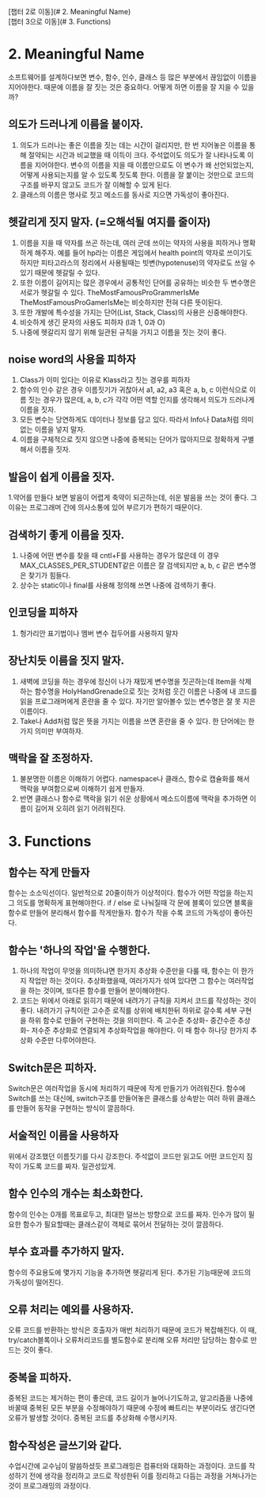 [챕터 2로 이동](# 2. Meaningful Name)  
[챕터 3으로 이동](# 3. Functions)  

# 2. Meaningful Name
소프트웨어를 설계하다보면 변수, 함수, 인수, 클래스 등 많은 부분에서 끊임없이 이름을 지어야한다. 때문에 이름을 잘 짓는 것은 중요하다. 어떻게 하면 이름을 잘 지을 수 있을까?

## 의도가 드러나게 이름을 붙이자.
1. 의도가 드러나는 좋은 이름을 짓는 데는 시간이 걸리지만, 한 번 지어놓은 이름을 통해 절약되는 시간과 비교했을 때 이득이 크다. 주석없이도 의도가 잘 나타나도록 이름을 지어야한다. 변수의 이름을 지을 때 이름만으로도 이 변수가 왜 선언되었는지, 어떻게 사용되는지를 알 수 있도록 짓도록 한다. 이름을 잘 붙이는 것만으로 코드의 구조를 바꾸지 않고도 코드가 잘 이해할 수 있게 된다.
2. 클래스의 이름은 명사로 짓고 메소드를 동사로 지으면 가독성이 좋아진다.

## 헷갈리게 짓지 말자. (=오해석될 여지를 줄이자)
1. 이름을 지을 때 약자를 쓰곤 하는데, 여러 군데 쓰이는 약자의 사용을 피하거나 명확하게 해주자. 예를 들어 hp라는 이름은 게임에서 health point의 약자로 쓰이기도 하지만 피타고라스의 정리에서 사용될때는 빗변(hypotenuse)의 약자로도 쓰일 수 있기 때문에 헷갈릴 수 있다.
2. 또한 이름이 길어지는 많은 경우에서 공통적인 단어를 공유하는 비슷한 두 변수명은 서로가 헷갈릴 수 있다. TheMostFamousProGrammerIsMe TheMostFamousProGamerIsMe는 비슷하지만 전혀 다른 뜻이된다.
3. 또한 개발에 특수성을 가지는 단어(List, Stack, Class)의 사용은 신중해야한다.
4. 비슷하게 생긴 문자의 사용도 피하자 (l과 1, 0과 O)
5. 나중에 헷갈리지 않기 위해 일관된 규칙을 가지고 이름을 짓는 것이 좋다.

## noise word의 사용을 피하자
1. Class가 이미 있다는 이유로 Klass라고 짓는 경우를 피하자
2. 함수의 인수 같은 경우 이름짓기가 귀찮아서 a1, a2, a3 혹은 a, b, c 이런식으로 이름 짓는 경우가 많은데, a, b, c가 각각 어떤 역할 인지를 생각해서 의도가 드러나게 이름을 짓자.
3. 모든 변수는 당연하게도 데이터나 정보를 담고 있다. 따라서 Info나 Data처럼 의미없는 이름을 넣지 말자.
4. 이름을 구체적으로 짓지 않으면 나중에 중복되는 단어가 많아지므로 정확하게 구별해서 이름을 짓자.

## 발음이 쉽게 이름을 짓자.
1.약어를 만들다 보면 발음이 어렵게 축약이 되곤하는데, 쉬운 발음을 쓰는 것이 좋다. 그 이유는 프로그래머 간에 의사소통에 있어 부르기가 편하기 때문이다.

## 검색하기 좋게 이름을 짓자.
1. 나중에 어떤 변수를 찾을 때 cntl+F를 사용하는 경우가 많은데 이 경우 MAX_CLASSES_PER_STUDENT같은 이름은 잘 검색되지만 a, b, c 같은 변수명은 찾기가 힘들다. 
2. 상수는 static이나 final를 사용해 정의해 쓰면 나중에 검색하기 좋다.

## 인코딩을 피하자
1. 헝가리안 표기법이나 멤버 변수 접두어를 사용하지 말자

## 장난치듯 이름을 짓지 말자.
1. 새벽에 코딩을 하는 경우에 정신이 나가 재밌게 변수명을 짓곤하는데 Item을 삭제하는 함수명을 HolyHandGrenade으로 짓는 것처럼 웃긴 이름은 나중에 내 코드를 읽을 프로그래머에게 혼란을 줄 수 있다. 자기만 알아볼수 있는 변수명은 잘 못 지은 이름이다.
2. Take나 Add처럼 많은 뜻을 가지는 이름을 쓰면 혼란을 줄 수 있다. 한 단어에는 한가지 의미만 부여하자.

## 맥락을 잘 조정하자.
1. 불분명한 이름은 이해하기 어렵다. namespace나 클래스, 함수로 캡슐화를 해서 맥락을 부여함으로써 이해하기 쉽게 만들자.
2. 반면 클래스나 함수로 맥락을 읽기 쉬운 상황에서 메소드이름에 맥락을 추가하면 이름이 길어져 오히려 읽기 어려워진다.

# 3. Functions
## 함수는 작게 만들자
함수는 소소익선이다. 일반적으로 20줄이하가 이상적이다. 함수가 어떤 작업을 하는지 그 의도를 명확하게 표현해야한다. if / else 로 나눠질때 각 문에 블록이 있으면 블록을 함수로 만들어 분리해서 함수를 작게만들자. 함수가 작을 수록 코드의 가독성이 좋아진다.

## 함수는 '하나의 작업'을 수행한다.
1. 하나의 작업이 무엇을 의미하냐면 한가지 추상화 수준만을 다룰 때, 함수는 이 한가지 작업만 하는 것이다. 추상화했을때, 여러가지가 섞여 있다면 그 함수는 여러작업을 하는 것이며, 또다른 함수를 만들어 분이해야한다.
2. 코드는 위에서 아래로 읽히기 때문에 내려가기 규칙을 지켜서 코드를 작성하는 것이 좋다. 내려가기 규칙이란 고수준 로직를 상위에 배치한뒤 하위로 갈수록 세부 구현을 하위 함수로 만들어 구현하는 것을 의미한다. 즉 고수준 추상화- 중간수준 추상화- 저수준 추상화로 연결되게 추상화작업을 해야한다. 이 때 함수 하나당 한가지 추상화 수준만 다루어야한다.

## Switch문은 피하자.
Switch문은 여러작업을 동시에 처리하기 때문에 작게 만들기가 어려워진다. 함수에 Switch를 쓰는 대신에, switch구조를 만들어놓은 클래스를 상속받는 여러 하위 클래스를 만들어 동작을 구현하는 방식이 깔끔하다.

## 서술적인 이름을 사용하자
위에서 강조했던 이름짓기를 다시 강조한다. 주석없이 코드만 읽고도 어떤 코드인지 짐작이 가도록 코드를 짜자. 일관성있게.

## 함수 인수의 개수는 최소화한다.
함수의 인수는 0개를 목표로두고, 최대한 덜쓰는 방향으로 코드를 짜자. 인수가 많이 필요한 함수가 필요할때는 클래스같이 객체로 묶어서 전달하는 것이 깔끔하다.

## 부수 효과를 추가하지 말자.
함수의 주요용도에 몇가지 기능을 추가하면 헷갈리게 된다. 추가된 기능때문에 코드의 가독성이 떨어진다.

## 오류 처리는 예외를 사용하자.
오류 코드를 반환하는 방식은 호출자가 매번 처리하기 때문에 코드가 복잡해진다. 이 때, try/catch블록이나 오류처리코드를 별도함수로 분리해 오류 처리만 담당하는 함수로 만드는 것이 좋다.

## 중복을 피하자.
중복된 코드는 제거하는 편이 좋은데, 코드 길이가 늘어나기도하고, 알고리즘을 나중에 바꿀때 중복된 모든 부분을 수정해야하기 때문에 수정에 빠트리는 부분이라도 생긴다면 오류가 발생할 것이다. 중복된 코드를 추상화해 수행시키자.

## 함수작성은 글쓰기와 같다.
수업시간에 교수님이 말씀하셨듯 프로그래밍은 컴퓨터와 대화하는 과정이다. 코드를 작성하기 전에 생각을 정리하고 코드로 작성한뒤 이를 정리하고 다듬는 과정을 거쳐나가는 것이 프로그래밍의 과정이다.
